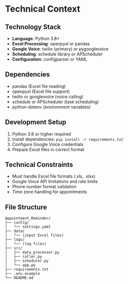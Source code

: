 # Technical Context

## Technology Stack
- **Language**: Python 3.8+
- **Excel Processing**: openpyxl or pandas
- **Google Voice**: twilio (primary) or pygooglevoice
- **Scheduling**: schedule library or APScheduler
- **Configuration**: configparser or YAML

## Dependencies
- pandas (Excel file reading)
- openpyxl (Excel file support)
- twilio or googlevoice (voice calling)
- schedule or APScheduler (task scheduling)
- python-dotenv (environment variables)

## Development Setup
1. Python 3.8 or higher required
2. Install dependencies: `pip install -r requirements.txt`
3. Configure Google Voice credentials
4. Prepare Excel files in correct format

## Technical Constraints
- Must handle Excel file formats (.xls, .xlsx)
- Google Voice API limitations and rate limits
- Phone number format validation
- Time zone handling for appointments

## File Structure
```
Appointment_Reminder/
├── config/
│   └── settings.yaml
├── data/
│   └── (input Excel files)
├── logs/
│   └── (log files)
├── src/
│   ├── data_processor.py
│   ├── caller.py
│   ├── scheduler.py
│   └── app.py
├── requirements.txt
├── .env.example
└── README.md
```

